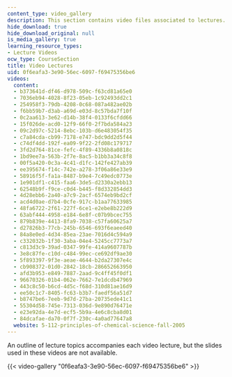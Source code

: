 ```yaml
---
content_type: video_gallery
description: This section contains video files associated to lectures.
hide_download: true
hide_download_original: null
is_media_gallery: true
learning_resource_types:
- Lecture Videos
ocw_type: CourseSection
title: Video Lectures
uid: 0f6eafa3-3e90-56ec-6097-f69475356be6
videos:
  content:
  - b373641d-df46-d978-509c-f63cd81a65e0
  - 7036eb94-4028-8f23-05eb-1c92493dd2c1
  - 254958f3-79db-4208-0c68-087a482ae02b
  - f6bb59b7-d3ab-a69d-e03d-8c57bda7f10f
  - 0c2aa613-3e62-d14b-38f4-0133f6cfdd66
  - 15f026de-acd0-12f9-66f0-2f7bda584a23
  - 09c2d97c-5214-8ebc-103b-d6e483054f35
  - c7a84cda-cb99-7178-e747-bdc9dd2d5f44
  - c74df4dd-192f-ea09-9f22-2fd08c179717
  - 3fd2d764-81ce-fefc-4f89-4336b8a0818c
  - 1bd9ee7a-563b-2f7e-8ac5-b1bb3a34c8f8
  - 00f5a420-0c3a-4c41-d1fc-142fe427ab39
  - ee395674-f14c-742e-a278-3f06a86e33e9
  - 58916f5f-fa1a-8487-b9e4-7c49edc0773e
  - 1e901df1-c415-faa6-3de5-d2330a2ebb13
  - 62548b9f-f9ce-c0d4-b445-f8d332854dd3
  - 4d28ebb6-2a40-a7c9-2acf-6574eb9bd2cf
  - acd4d0ae-d7b4-0cfe-917c-b1aa77633985
  - 48fa6722-2f61-227f-6ce1-e2ebe8b222d9
  - 63abf444-4958-e184-6e8f-c07b9bcec755
  - 879b839e-4413-8fa9-7038-c57fa60625a7
  - d27826b3-77cb-245b-6546-693f6eaeed40
  - 84a8e0ed-4d34-85ea-23ae-7016d4c594a9
  - c332032b-1f30-3aba-04e4-5245cc7773a7
  - c813d3c9-39ad-0347-99fe-414a9607787b
  - 3e8c87fe-c10d-c484-99ec-ce692df9ae30
  - 5f893397-9f3e-aeae-4644-b2da27307e4c
  - cb908372-01d0-2842-18cb-286652663950
  - afd3b953-e849-7887-2aad-9c4ff45f0df1
  - 96670326-01b4-062e-7662-7e1dcdb47969
  - 443c8c50-b6cd-4d5c-f68d-310d81ae16d9
  - ee50c1c7-8405-fc63-b3b7-faedf56a51d7
  - b8747be6-7eeb-9d7d-27ba-20735ede41c1
  - 55304d58-745e-7313-036d-9e890d76471e
  - e23e92da-4e7d-ecf5-5b9a-4e6c8cba8d01
  - 84dcafae-da70-0f7f-230c-4a0ad77647a8
  website: 5-112-principles-of-chemical-science-fall-2005
---
```


An outline of lecture topics accompanies each video lecture, but the slides used in these videos are not available.

{{< video-gallery "0f6eafa3-3e90-56ec-6097-f69475356be6" >}}

